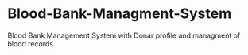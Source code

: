 # Blood-Bank-Managment-System
Blood Bank Management System with Donar profile and managment of blood records.
